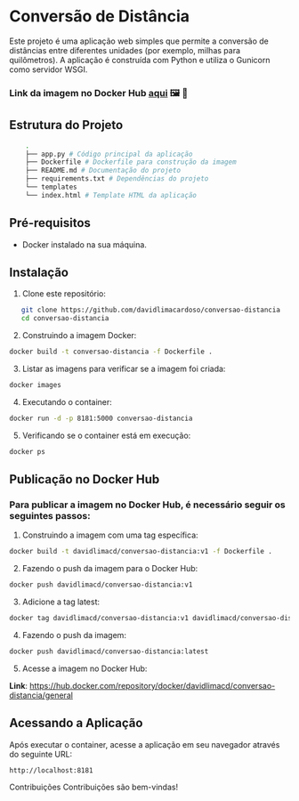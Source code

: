 
# Conversão de Distância

Este projeto é uma aplicação web simples que permite a conversão de distâncias entre diferentes unidades (por exemplo, milhas para quilômetros). A aplicação é construída com Python e utiliza o Gunicorn como servidor WSGI.

### Link da imagem no Docker Hub [aqui](https://hub.docker.com/repository/docker/davidlimacd/conversao-distancia/general) 🖼️ 🔗

## Estrutura do Projeto

```bash
    .
    ├── app.py # Código principal da aplicação
    ├── Dockerfile # Dockerfile para construção da imagem
    ├── README.md # Documentação do projeto
    ├── requirements.txt # Dependências do projeto
    └── templates
    └── index.html # Template HTML da aplicação
```

## Pré-requisitos

- Docker instalado na sua máquina.

## Instalação

1. Clone este repositório:
```bash
   git clone https://github.com/davidlimacardoso/conversao-distancia
   cd conversao-distancia
```
2. Construindo a imagem Docker:
```bash
docker build -t conversao-distancia -f Dockerfile .
```

3. Listar as imagens para verificar se a imagem foi criada:
```bash
docker images
```

4. Executando o container:
```bash
docker run -d -p 8181:5000 conversao-distancia
```
5. Verificando se o container está em execução:
```bash
docker ps
```

## Publicação no Docker Hub
### Para publicar a imagem no Docker Hub, é necessário seguir os seguintes passos:

1. Construindo a imagem com uma tag específica:
```bash
docker build -t davidlimacd/conversao-distancia:v1 -f Dockerfile .
```

2. Fazendo o push da imagem para o Docker Hub:
```bash
docker push davidlimacd/conversao-distancia:v1
```

3. Adicione a tag latest:
```bash
docker tag davidlimacd/conversao-distancia:v1 davidlimacd/conversao-distancia:latest
```

4. Fazendo o push da imagem:
```bash
docker push davidlimacd/conversao-distancia:latest
```

5. Acesse a imagem no Docker Hub:

**Link**: https://hub.docker.com/repository/docker/davidlimacd/conversao-distancia/general

## Acessando a Aplicação
Após executar o container, acesse a aplicação em seu navegador através do seguinte URL:

```
http://localhost:8181
```

Contribuições
Contribuições são bem-vindas! 
